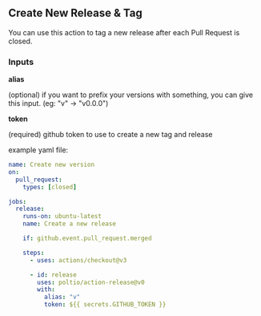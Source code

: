 ## Create New Release & Tag

You can use this action to tag a new release after each Pull Request is closed.

### Inputs

**alias**

(optional) if you want to prefix your versions with something, you can give this input. (eg: "v" -> "v0.0.0")

**token**

(required) github token to use to create a new tag and release

example yaml file:

```yaml
name: Create new version
on:
  pull_request:
    types: [closed]

jobs:
  release:
    runs-on: ubuntu-latest
    name: Create a new release

    if: github.event.pull_request.merged

    steps:
      - uses: actions/checkout@v3

      - id: release
        uses: poltio/action-release@v0
        with:
          alias: "v"
          token: ${{ secrets.GITHUB_TOKEN }}
```
